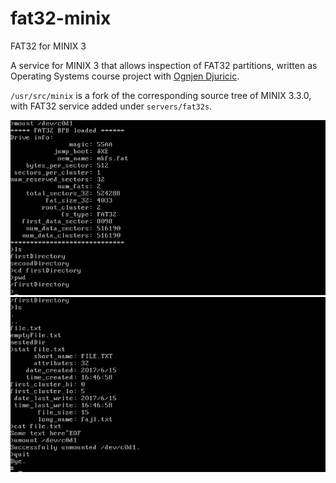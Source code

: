 # fat32-minix
FAT32 for MINIX 3

A service for MINIX 3 that allows inspection of FAT32 partitions, written as Operating Systems course project with [Ognjen Djuricic](https://github.com/ogigoc).

`/usr/src/minix` is a fork of the corresponding source tree of MINIX 3.3.0, with FAT32 service added under `servers/fat32s`.

![example1](/screenshots/example1.png)
![example2](/screenshots/example2.png)
